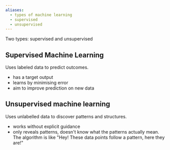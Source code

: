 ```yaml
---
aliases:
  - types of machine learning
  - supervised
  - unsupervised
---
```


Two types: supervised and unsupervised
## Supervised Machine Learning
Uses labeled data to predict outcomes.
- has a target output
- learns by minimising error
- aim to improve prediction on new data
## Unsupervised machine learning
Uses unlabelled data to discover patterns and structures.
- works without explicit guidance
- only reveals patterns, doesn't know what the patterns actually mean. The algorithm is like "Hey! These data points follow a pattern, here they are!"
